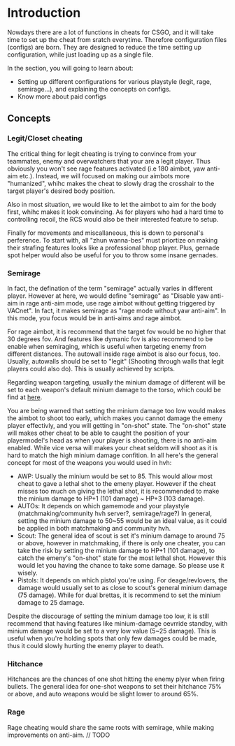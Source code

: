# Introduction

Nowdays there are a lot of functions in cheats for CSGO, and it will take time to set up the cheat from sratch everytime. Therefore configuration files \(configs\) are born. They are designed to reduce the time setting up configuration, while just loading up as a single file.

In the section, you will going to learn about:

* Setting up different configurations for various playstyle \(legit, rage, semirage...\), and explaining the concepts on configs.
* Know more about paid configs

## Concepts

### Legit/Closet cheating

The critical thing for legit cheating is trying to convince from your teammates, enemy and overwatchers that your are a legit player. Thus obviously you won't see rage features activated \(i.e 180 aimbot, yaw anti-aim etc.\). Instead, we will focused on making our aimbots more "humanized", whihc makes the cheat to slowly drag the crosshair to the target player's desired body position.

Also in most situation, we would like to let the aimbot to aim for the body first, whihc makes it look convincing. As for players who had a hard time to controlling recoil, the RCS would also be their interested feature to setup.

Finally for movements and miscallaneous, this is down to personal's perference. To start with, all "zhun wanna-bes" must priortize on making their strafing features looks like a professional bhop player. Plus, gernade spot helper would also be useful for you to throw some insane gernades.

### Semirage

In fact, the defination of the term "semirage" actually varies in different player. However at here, we would define "semirage" as "Disable yaw anti-aim in rage anti-aim mode, use rage aimbot without getting triggered by VACnet". In fact, it makes semirage as "rage mode without yaw anti-aim". In this mode, you focus would be in anti-aims and rage aimbot.

For rage aimbot, it is recommend that the target fov would be no higher that 30 degrees fov. And features like dymanic fov is also recommend to be enable when semiraging, which is useful when targeting enemy from different distances. The autowall inside rage aimbot is also our focus, too. Usually, autowalls should be set to "legit" \(Shooting through walls that legit players could also do\). This is usually achieved by scripts.

Regarding weapon targeting, usually the minium damage of different will be set to each weapon's default minium damage to the torso, which could be find at [here](https://csgo-stats.com/weapons).

You are being warned that setting the minium damage too low would makes the aimbot to shoot too early, which makes you cannot damage the emeny player effectivly, and you will getting in "on-shot" state. The "on-shot" state will makes other cheat to be able to caught the position of your playermodel's head as when your player is shooting, there is no anti-aim enabled. While vice versa will makes your cheat seldom will shoot as it is hard to match the high minium damage confition. In all here's the general concept for most of the weapons you would used in hvh:

* AWP: Usually the minium would be set to 85. This would allow most cheat to gave a lethal shot to the emeny player. However if the cheat misses too much on giving the lethal shot, it is recommended to make the minium damage to HP+1 \(101 damage\) ~ HP+3 \(103 damage\).
* AUTOs: It depends on which gamemode and your playstyle \(matchmaking/community hvh server?, semirage/rage?\) In general, setting the minium damage to 50~55 would be an ideal value, as it could be applied in both matchmaking and community hvh.
* Scout: The general idea of scout is set it's minium damage to around 75 or above, however in matchmaking, if there is only one cheater, you can take the risk by setting the minium damage to HP+1 \(101 damage\), to catch the emeny's "on-shot" state for the most lethal shot. However this would let you having the chance to take some damage. So please use it wisely.
* Pistols: It depends on which pistol you're using. For deage/revlovers, the damage would usually set to as close to scout's general minium damage \(75 damage\). While for dual brettas, it is recommend to set the minium damage to 25 damage.

Despite the discourage of setting the minium damage too low, it is still recommend that having features like minium-damage oevrride standby, with minium damage would be set to a very low value \(5~25 damage\). This is useful when you're holding spots that only few damages could be made, thus it could slowly hurting the enemy player to death.

### Hitchance

Hitchances are the chances of one shot hitting the enemy plyer when firing bullets. The general idea for one-shot weapons to set their hitchance 75% or above, and auto weapons would be slight lower to around 65%.

### Rage

Rage cheating would share the same roots with semirage, while making improvements on anti-aim. // TODO

